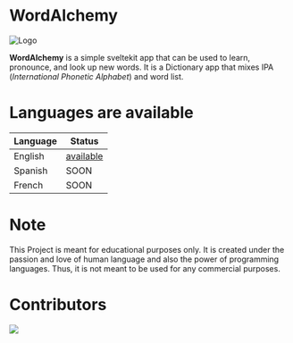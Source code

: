 # WordAlchemy

![Logo](src/lib/assets/wordalchemy.svg)

**WordAlchemy** is a simple sveltekit app that can be used to learn, pronounce, and look up new words.
It is a Dictionary app that mixes IPA (_International Phonetic Alphabet_) and word list.

# Languages are available

| Language | Status             |
| -------- | ------------------ |
| English  | [available](./src) |
| Spanish  | SOON               |
| French   | SOON               |

# Note

This Project is meant for educational purposes only.
It is created under the passion and love of human language and also the power of programming languages. Thus, it is not meant to be used for any commercial purposes.

# Contributors

<a href="https://github.com/div-styl/WordAlchemy/graphs/contributors">
  <img src="https://contrib.rocks/image?repo=div-styl/WordAlchemy" />
</a>
